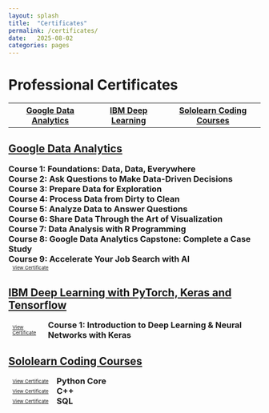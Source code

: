 ```yaml
---
layout: splash
title:  "Certificates"
permalink: /certificates/
date:   2025-08-02
categories: pages
---
```

<p> </p>

Professional Certificates
============

<table style="width:100%">
  <tr>
    <th><a href="#google-data-analytics" class="btn btn--info">Google Data Analytics</a></th>
    <th><a href="#ibm-deep-learning" class="btn btn--info">IBM Deep Learning</a></th>
    <th><a href="#sololearn" class="btn btn--info">Sololearn Coding Courses</a></th>
  </tr>
</table>

<h2 id="google-data-analytics">
  <a href="https://www.coursera.org/professional-certificates/google-data-analytics">Google Data Analytics</a>
</h2>

<div style="display: flex; align-items: center; justify-content: space-between;">
  <h3 style="margin: 0;">Course 1: Foundations: Data, Data, Everywhere</h3>
</div>

<div style="display: flex; align-items: center; justify-content: space-between;">
  <h3 style="margin: 0;">Course 2: Ask Questions to Make Data-Driven Decisions</h3>
</div>

<div style="display: flex; align-items: center; justify-content: space-between;">
  <h3 style="margin: 0;">Course 3: Prepare Data for Exploration</h3>
</div>

<div style="display: flex; align-items: center; justify-content: space-between;">
  <h3 style="margin: 0;">Course 4: Process Data from Dirty to Clean</h3>
</div>

<div style="display: flex; align-items: center; justify-content: space-between;">
  <h3 style="margin: 0;">Course 5: Analyze Data to Answer Questions</h3>
</div>

<div style="display: flex; align-items: center; justify-content: space-between;">
  <h3 style="margin: 0;">Course 6: Share Data Through the Art of Visualization</h3>
</div>

<div style="display: flex; align-items: center; justify-content: space-between;">
  <h3 style="margin: 0;">Course 7: Data Analysis with R Programming</h3>
</div>

<div style="display: flex; align-items: center; justify-content: space-between;">
  <h3 style="margin: 0;">Course 8: Google Data Analytics Capstone: Complete a Case Study</h3>
</div>

<div style="display: flex; align-items: center; justify-content: space-between;">
  <h3 style="margin: 0;">Course 9: Accelerate Your Job Search with AI</h3>
</div>

<div style="display: flex; align-items: center; justify-content: space-between;">
<a class="btn btn--primary" style="font-size: 0.6rem; padding: 0.15rem 0.5rem;" 
    href="/assets/pdf/certifications/google_data_certificate.pdf">View Certificate</a>
</div>

<h2 id="ibm-deep-learning">
  <a href="https://www.coursera.org/professional-certificates/ibm-deep-learning-with-pytorch-keras-tensorflow">IBM Deep Learning with PyTorch, Keras and Tensorflow</a>
</h2>

<div style="display: flex; align-items: center; center; gap: 0.5rem;">
  <a class="btn btn--primary" style="font-size: 0.6rem; padding: 0.15rem 0.5rem;" 
    href="/assets/pdf/certifications/ibm_intro_deep_learning_nn_keras.pdf">View Certificate</a>
  <h3 style="margin: 0;">Course 1: Introduction to Deep Learning & Neural Networks with Keras</h3>
</div>


<h2 id="sololearn">
  <a href="https://www.sololearn.com/en/profile/2919733">Sololearn Coding Courses</a>
</h2>

<div style="display: flex; align-items: center; center; gap: 0.5rem;">
  <a class="btn btn--primary" style="font-size: 0.6rem; padding: 0.15rem 0.5rem;" 
    href="/assets/pdf/certifications/sololearn_python.pdf">View Certificate</a>
  <h3 style="margin: 0;">Python Core</h3>
</div>

<div style="display: flex; align-items: center; center; gap: 0.5rem;">
  <a class="btn btn--primary" style="font-size: 0.6rem; padding: 0.15rem 0.5rem;" 
    href="/assets/pdf/certifications/sololearn_cpp.pdf">View Certificate</a>
  <h3 style="margin: 0;">C++</h3>
</div>

<div style="display: flex; align-items: center; center; gap: 0.5rem;">
  <a class="btn btn--primary" style="font-size: 0.6rem; padding: 0.15rem 0.5rem;" 
    href="/assets/pdf/certifications/sololearn_sql.pdf">View Certificate</a>
  <h3 style="margin: 0;">SQL</h3>
</div>
